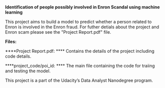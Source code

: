 ﻿****Identification of people possibly involved in Enron Scandal using machine learning****

This project aims to build a model to predict whether a person related to Enron is involved in the Enron fraud. For futher detials about the project and Enron scam please see the "Project Report.pdf" file.

****Files:****

****Project Report.pdf: **** Contains the details of the project including code details.

****project_code/poi_id: **** The main file containing the code for traiing and testing the model.

This project is a part of the Udacity’s Data Analyst Nanodegree program.
